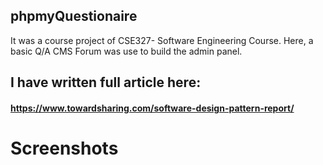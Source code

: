 ## phpmyQuestionaire
It was a course project of CSE327- Software Engineering Course. Here, a basic Q/A CMS Forum was use to build the admin panel. 

## I have written full article here:
#### https://www.towardsharing.com/software-design-pattern-report/

# Screenshots
